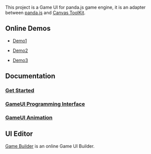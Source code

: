 This project is a Game UI for panda.js game engine, it is an adapter between [panda.js](http://www.pandajs.net/) and [Canvas ToolKit](https://github.com/drawapp8/cantk).

Online Demos
--------------------

* [Demo1](http://pandajs.sinaapp.com/demo1/)

* [Demo2](http://pandajs.sinaapp.com/demo2/)

* [Demo3](http://pandajs.sinaapp.com/demo3/)

Documentation
--------------------
### [Get Started](https://github.com/drawapp8/gameui-for-panda-js/wiki/GetStarted)

### [GameUI Programming Interface](https://github.com/drawapp8/gameui-common/wiki/GameUI-Programming-Interface)

### [GameUI Animation](https://github.com/drawapp8/gameui-common/wiki/GameUI-Animation)


UI Editor
--------------------

[Game Builder](http://gamebuilder.duapp.com/) is an online Game UI Builder.

